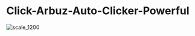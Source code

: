 # Click-Arbuz-Auto-Clicker-Powerful
![scale_1200](https://github.com/user-attachments/assets/6375634e-76f0-419a-b1f9-933374ca600c)
